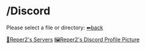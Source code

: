 # /Discord
Please select a file or directory:
[⬅back](https://reper2.github.io/downloadable-files/secret/archive/v1.0.0)

[📁Reper2's Servers](https://reper2.github.io/downloadable-files/secret/archive/v1.0.0/md/Discord/guilds/guilds)
[🖼Reper2's Discord Profile Picture](https://reper2.github.io/downloadable-files/secret/archive/v1.0.0/Discord/Reper2_discordPfp_001.png)
